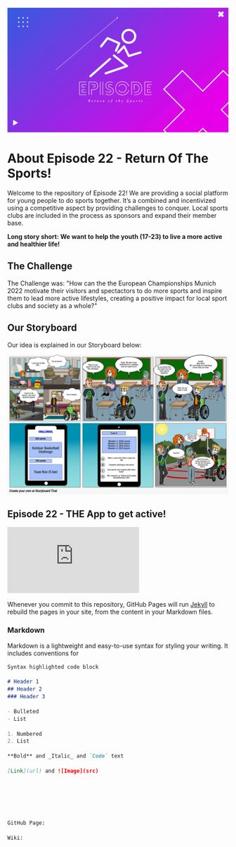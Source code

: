 ![GitHub Logo](https://github.com/gxc-int-innovation-challenge21/gxc-team-22/blob/d2e918c0aa8082e751387a61b2cbca71a0f26688/Episode22_Team%20Logo.jpeg)

# About Episode 22 - Return Of The Sports! 

Welcome to the repository of Episode 22! We are providing a social platform for young people to do sports together. It’s a combined and incentivized using a competitive aspect by providing challenges to conquer. Local sports clubs are included in the process as sponsors and expand their member base.

**Long story short: We want to help the youth (17-23) to live a more active and healthier life!**  


## The Challenge

The Challenge was: "How can the the European Championships Munich 2022 motivate their visitors and spectactors to do more sports and inspire them to lead more active lifestyles, creating a positive impact for local sport clubs and society as a whole?"


## Our Storyboard

Our idea is explained in our Storyboard below:

![Image](https://github.com/gxc-int-innovation-challenge21/gxc-team-22/blob/57b8c0b6e2e1a4c2bb3611305d12ff36f2c20fab/GXC_Team%2022_Assignement_Storyboard_V3.jpeg)


## Episode 22 - THE App to get active!    

![Image](https://github.com/gxc-int-innovation-challenge21/gxc-team-22/blob/e10ef01af7ff50dd3b02c4836e6f193dbdd16546/60sec%20Pitch_Team%2022.pdf)


Whenever you commit to this repository, GitHub Pages will run [Jekyll](https://jekyllrb.com/) to rebuild the pages in your site, from the content in your Markdown files.

### Markdown

Markdown is a lightweight and easy-to-use syntax for styling your writing. It includes conventions for

```markdown
Syntax highlighted code block

# Header 1
## Header 2
### Header 3

- Bulleted
- List

1. Numbered
2. List

**Bold** and _Italic_ and `Code` text

[Link](url) and ![Image](src)






GitHub Page: 

Wiki: 
